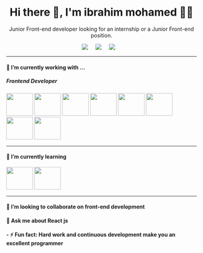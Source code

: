 <h1 align='center'> Hi there 👋, I'm ibrahim mohamed  👩‍💻 </h1>

<p align='center'>
Junior Front-end developer looking for an internship or a Junior Front-end position.
</p>

<p align='center'>
  <a href="https://twitter.com/sharawy02124425"><img src="https://img.shields.io/badge/twitter-%231DA1F2.svg?&style=for-the-badge&logo=twitter&logoColor=white" /></a>&nbsp;&nbsp;&nbsp;&nbsp;
  <a href="https://www.linkedin.com/in/ibrahim-sharawy-42bbbb222/"><img src="https://img.shields.io/badge/linkedin-%230077B5.svg?&style=for-the-badge&logo=linkedin&logoColor=white" /></a>&nbsp;&nbsp;&nbsp;&nbsp;
  <a href="mailto:ibrahimelsha33rawy@gmail.com
"><img src="https://img.shields.io/badge/gmail-%23D14836.svg?&style=for-the-badge&logo=gmail&logoColor=white" /></a>&nbsp;&nbsp;&nbsp;&nbsp;

</p>

<hr>

<h4>🔭  I’m currently working with ...</h4>

<h5>Frontend Developer</h5>
<p >
 <img src="https://cdn.jsdelivr.net/gh/devicons/devicon/icons/html5/html5-plain-wordmark.svg" width="70px" height="60px" />
  <img src="https://cdn.jsdelivr.net/gh/devicons/devicon/icons/css3/css3-plain-wordmark.svg" width="70px" height="60px" />
  <img src="https://cdn.jsdelivr.net/gh/devicons/devicon/icons/bootstrap/bootstrap-original-wordmark.svg" width="70px" height="60px" />
  <img src="https://cdn.jsdelivr.net/gh/devicons/devicon/icons/javascript/javascript-original.svg" width="70px" height="60px" />
  <img src="https://cdn.jsdelivr.net/gh/devicons/devicon/icons/jquery/jquery-plain-wordmark.svg" width="70px" height="60px" />
<img src="https://cdn.jsdelivr.net/gh/devicons/devicon/icons/react/react-original-wordmark.svg" width="70px" height="60px"/>
  <img src="https://cdn.jsdelivr.net/gh/devicons/devicon/icons/materialui/materialui-original.svg"  width="70px" height="60px" />
  <img src="https://cdn.jsdelivr.net/gh/devicons/devicon/icons/git/git-plain.svg" width="70px" height="60px"/>







</p>

<hr>


<h4> 🌱 I’m currently learning </h4>
<p>
<img src="https://cdn.jsdelivr.net/gh/devicons/devicon/icons/typescript/typescript-original.svg" width="70px" height="60px"/>
<img src="https://cdn.jsdelivr.net/gh/devicons/devicon/icons/mysql/mysql-original-wordmark.svg" width="70px" height="60px" />

  
</p>
<hr>


<h4> 👯 I’m looking to collaborate on front-end development </h4>

<h4>  💬 Ask me about React js </h4>


<h4>- ⚡ Fun fact: Hard work and continuous development make you an excellent programmer </h4>


